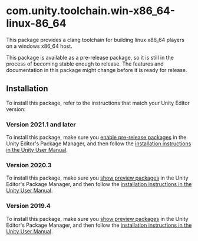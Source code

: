 # com.unity.toolchain.win-x86_64-linux-86_64

This package provides a clang toolchain for building linux x86_64 players on a windows x86_64 host.

This package is available as a pre-release package, so it is still in the process of becoming stable enough to release. The features and documentation in this package might change before it is ready for release. 
## Installation
To install this package, refer to the instructions that match your Unity Editor version:
### Version 2021.1 and later
To install this package, make sure you [enable pre-release packages](https://docs.unity3d.com/2021.1/Documentation/Manual/class-PackageManager.html#advanced_preview) in the Unity Editor's Package Manager, and then follow the [installation instructions in the Unity User Manual](https://docs.unity3d.com/Documentation/Manual/upm-ui-install.html). 
### Version 2020.3 
To install this package, make sure you [show preview packages](https://docs.unity3d.com/2020.3/Documentation/Manual/class-PackageManager.html#advanced_preview) in the Unity Editor's Package Manager, and then follow the [installation instructions in the Unity User Manual](https://docs.unity3d.com/2020.3/Documentation/Manual/upm-ui-install.html).
### Version 2019.4 
To install this package, make sure you [show preview packages](https://docs.unity3d.com/2019.4/Documentation/Manual/upm-ui-list.html#ShowPreview) in the Unity Editor's Package Manager, and then follow the [installation instructions in the Unity User Manual](https://docs.unity3d.com/2019.4/Documentation/Manual/upm-ui-install.html).